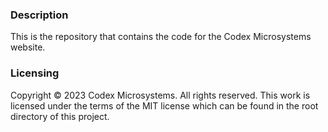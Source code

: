 ### Description
This is the repository that contains the code for the Codex Microsystems website.

### Licensing
Copyright © 2023 Codex Microsystems. All rights reserved. This work is licensed under the terms of the MIT license which can be found in the root directory of this project.